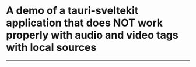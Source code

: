 # A demo of a tauri-sveltekit application that does **NOT** work properly with **audio** and **video** tags with local sources

---
